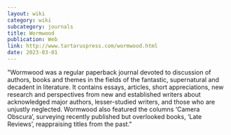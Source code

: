 ```yaml
---
layout: wiki
category: wiki
subcategory: journals
title: Wormwood
publication: Web
link: http://www.tartaruspress.com/wormwood.html
date: 2023-03-01
---
```


"Wormwood was a regular paperback journal devoted to discussion of authors, books and themes in the fields of the fantastic, supernatural and decadent in literature. It contains essays, articles, short appreciations, new research and perspectives from new and established writers about acknowledged major authors, lesser-studied writers, and those who are unjustly neglected. Wormwood also featured the columns ‘Camera Obscura’, surveying recently published but overlooked books, ‘Late Reviews’, reappraising titles from the past."
